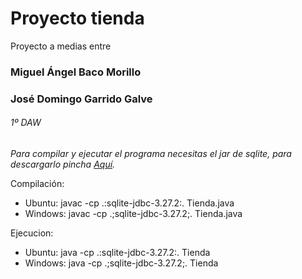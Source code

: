 # Proyecto tienda
Proyecto a medias entre 
### Miguel Ángel Baco Morillo
### José Domingo Garrido Galve 
###### 1º DAW

*Para compilar y ejecutar el programa necesitas el jar de sqlite, para descargarlo pincha [Aquí](https://mvnrepository.com/artifact/org.xerial/sqlite-jdbc/3.27.2).*

Compilación:
- Ubuntu: javac -cp .:sqlite-jdbc-3.27.2:. Tienda.java
- Windows: javac -cp .;sqlite-jdbc-3.27.2;. Tienda.java

Ejecucion:
- Ubuntu: java -cp .:sqlite-jdbc-3.27.2:. Tienda
- Windows: java -cp .;sqlite-jdbc-3.27.2;. Tienda
